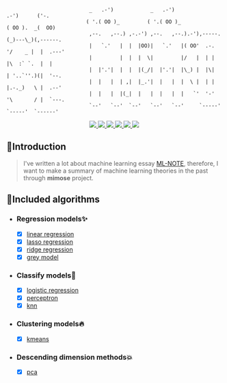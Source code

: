 ```shell
                           _   .-')            _   .-')                  .-')      ('-.
                          ( '.( OO )_         ( '.( OO )_               ( OO ).  _(  OO)
                           ,--.   ,--.) ,-.-') ,--.   ,--.).-'),-----. (_)---\_)(,------.
                           |   `.'   |  |  |OO)|   `.'   |( OO'  .-.  '/    _ |  |  .---'
                           |         |  |  |  \|         |/   |  | |  |\  :` `.  |  |
                           |  |'.'|  |  |  |(_/|  |'.'|  |\_) |  |\|  | '..`''.)(|  '--.
                           |  |   |  | ,|  |_.'|  |   |  |  \ |  | |  |.-._)   \ |  .--'
                           |  |   |  |(_|  |   |  |   |  |   `'  '-'  '\       / |  `---.
                           `--'   `--'  `--'   `--'   `--'     `-----'  `-----'  `------'
```

<p align="center">
 <a href="https://github.com/yhangf/mimose/blob/master/LICENSE">
        <img src="https://img.shields.io/cocoapods/l/EFQRCode.svg?style=flat">
        </a>
 <a href="https://zh.wikipedia.org/wiki/%E6%9C%BA%E5%99%A8%E5%AD%A6%E4%B9%A0">
        <img src="https://img.shields.io/badge/ML-mimose-ff69b4.svg">
        </a>
 <a href="https://github.com/yhangf/mimose/test">
        <img src="https://img.shields.io/badge/coverage-100%25-brightgreen.svg">
        </a>
   <a href="">
        <img src="https://img.shields.io/badge/Tobe-continued-orange.svg">
        </a>
   <a href="https://github.com/yhangf/mimose">
    <img src="https://img.shields.io/github/stars/yhangf/mimose.svg?style=social&label=Star">
        </a>
    <a href="https://github.com/yhangf/mimose">
    <img src="https://img.shields.io/github/forks/yhangf/mimose.svg?style=social&label=Fork">
        </a>
</p>


## :speech_balloon:Introduction

> I've written a lot about machine learning essay [ML-NOTE](https://github.com/yhangf/ML-NOTE), therefore, I want to make a summary of machine learning theories in the past through **mimose** project.

## :sparkling_heart:Included algorithms

* ### Regression models:sparkles:
    * [x] [linear regression](https://github.com/yhangf/mimose/blob/master/mimose/models/linear_regression.py)
    * [x] [lasso regression](https://github.com/yhangf/mimose/blob/master/mimose/models/lasso_regression.py)
    * [x] [ridge regression](https://github.com/yhangf/mimose/blob/master/mimose/models/ridge_regression.py)
    * [x] [grey model](https://github.com/yhangf/mimose/blob/master/mimose/models/grey_model.py)

* ### Classify models:star2:

    - [x] [logistic regression](https://github.com/yhangf/mimose/blob/master/mimose/models/logistic_regression.py)
    - [x] [perceptron](https://github.com/yhangf/mimose/blob/master/mimose/models/perceptron.py)
    - [x] [knn](https://github.com/yhangf/mimose/blob/master/mimose/models/knn.py)

* ### Clustering models:fire:

    - [x] [kmeans](https://github.com/yhangf/mimose/blob/master/mimose/models/kmeans.py)

* ### Descending dimension methods:collision:

    - [x] [pca](https://github.com/yhangf/mimose/blob/master/mimose/models/compress.py)





